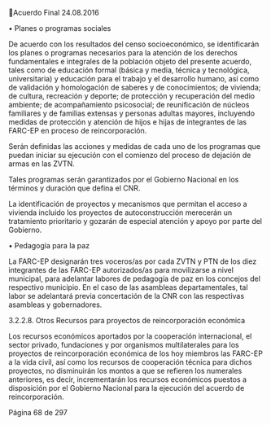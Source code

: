 Acuerdo Final 
24.08.2016 
 
• Planes o programas sociales 
 
De  acuerdo  con  los  resultados  del  censo  socioeconómico,  se  identificarán  los  planes  o  programas 
necesarios  para  la  atención  de  los  derechos  fundamentales  e  integrales  de  la  población  objeto  del 
presente acuerdo, tales como de educación formal (básica y media, técnica y tecnológica, universitaria) y 
educación para el trabajo y el desarrollo humano, así como de validación y homologación de saberes y de 
conocimientos;  de  vivienda;  de  cultura,  recreación  y  deporte;  de  protección  y  recuperación  del  medio 
ambiente; de acompañamiento psicosocial; de reunificación de núcleos familiares y de familias extensas 
y personas adultas mayores, incluyendo medidas de protección y atención de hijos e hijas de integrantes 
de las FARC-EP en proceso de reincorporación. 
 
Serán definidas las acciones y medidas de cada uno de los programas que puedan iniciar su ejecución con 
el comienzo del proceso de dejación de armas en las ZVTN. 
 
Tales programas serán garantizados por el Gobierno Nacional en los términos y duración que defina el 
CNR.  
 
La identificación de proyectos y mecanismos que permitan el acceso a vivienda incluido los proyectos de 
autoconstrucción merecerán un tratamiento prioritario y gozarán de especial atención y apoyo por parte 
del Gobierno. 
 
•
Pedagogía para la paz 
 
La  FARC-EP  designarán  tres  voceros/as  por  cada  ZVTN  y  PTN  de  los  diez  integrantes  de  las  FARC-EP 
autorizados/as  para  movilizarse  a  nivel  municipal,  para  adelantar  labores  de  pedagogía  de  paz  en  los 
concejos del respectivo municipio. En el caso de las asambleas departamentales, tal labor se adelantará 
previa concertación de la CNR con las respectivas asambleas y gobernadores. 
 
3.2.2.8. Otros Recursos para proyectos de reincorporación económica 
 
Los recursos económicos aportados por la cooperación internacional, el sector privado,   fundaciones y 
por organismos multilaterales para los proyectos de reincorporación económica de los hoy miembros las 
FARC-EP a la vida civil, así como los recursos de cooperación técnica para dichos proyectos, no disminuirán 
los montos a que se refieren los numerales anteriores, es decir, incrementarán los recursos económicos 
puestos a disposición por el Gobierno Nacional para la ejecución del acuerdo de reincorporación. 
 
 
 
 
 
 
Página 68 de 297 
 

